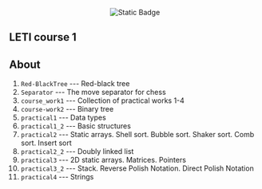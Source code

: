 <p align = "center">
  <img alt="Static Badge" src="https://img.shields.io/badge/CLion-2023.2.1-green?style=plastic&logo=clion&logoColor=green&labelColor=black&color=grey">
</p>

## LETI course 1

## About

1. ```Red-BlackTree``` --- Red-black tree
2. ```Separator```     --- The move separator for chess
3. ```course_work1```  --- Collection of practical works 1-4
4. ```course-work2```  --- Binary tree
5. ```practical1```    --- Data types
6. ```practical1_2```  --- Basic structures
7. ```practical2```    --- Static arrays. Shell sort. Bubble sort. Shaker sort. Comb sort. Insert sort
8. ```practical2_2```  --- Doubly linked list
9. ```practical3```    --- 2D static arrays. Matrices. Pointers
10. ```practical3_2``` --- Stack. Reverse Polish Notation. Direct Polish Notation
11. ```practical4```   --- Strings
